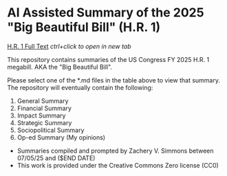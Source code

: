 # AI Assisted Summary of the 2025 "Big Beautiful Bill" (H.R. 1)
[H.R. 1 Full Text](https://www.congress.gov/bill/119th-congress/house-bill/1)
*ctrl+click to open in new tab*

This repository contains summaries of the US Congress FY 2025 H.R. 1 megabill. AKA the "Big Beautiful Bill".

Please select one of the *.md files in the table above to view that summary.
The repository will eventually contain the following:

1. General Summary
2. Financial Summary
3. Impact Summary
4. Strategic Summary
5. Sociopolitical Summary
6. Op-ed Summary (My opinions)

* Summaries compiled and prompted by Zachery V. Simmons between 07/05/25 and ($END DATE)
* This work is provided under the Creative Commons Zero license (CC0)
